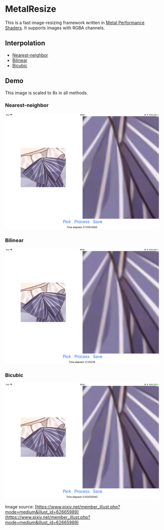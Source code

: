 # MetalResize
This is a fast image-resizing framework written in [Metal Performance Shaders](https://developer.apple.com/documentation/metalperformanceshaders). It supports images with RGBA channels.

## Interpolation
 - [Nearest-neighbor](https://en.wikipedia.org/wiki/Nearest-neighbor_interpolation)
 - [Bilinear](https://en.wikipedia.org/wiki/Bilinear_interpolation)
 - [Bicubic](https://en.wikipedia.org/wiki/Bicubic_interpolation)

## Demo
This image is scaled to 8x in all methods.
### Nearest-neighbor
![](screenshots/nearest.png)

### Bilinear
![](screenshots/bilinear.png)

### Bicubic
![](screenshots/bicubic.png)

Image source: [https://www.pixiv.net/member_illust.php?mode=medium&illust_id=62665989](https://www.pixiv.net/member_illust.php?mode=medium&illust_id=62665989)
